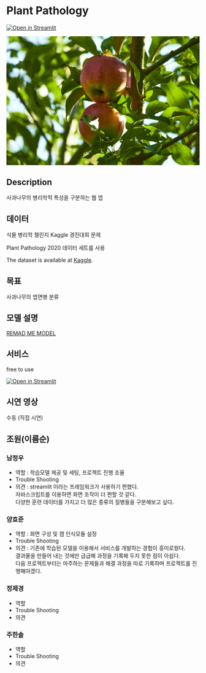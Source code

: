 # Plant Pathology
[![Open in Streamlit](https://static.streamlit.io/badges/streamlit_badge_black_white.svg)](https://share.streamlit.io/)

![appletree](./img/apple-tree-g4dc5161e2_1280.jpg)

## Description
사과나무의 병리학적 특성을 구분하는 웹 앱

## 데이터
식물 병리학 챌린지 Kaggle 경진대회 문제

Plant Pathology 2020 데이터 세트를 사용

The dataset is available at [Kaggle](https://www.kaggle.com/competitions/plant-pathology-2020-fgvc7).

## 목표
사과나무의 엽면병 분류

## 모델 설명
[REMAD ME MODEL](https://github.com/luxetverit/miniproject4/blob/main/README_model.md)

## 서비스
free to use

[![Open in Streamlit](https://static.streamlit.io/badges/streamlit_badge_black_white.svg)](https://luxetverit-miniproject4-1--main-yvubrb.streamlit.app/)

## 시연 영상
수동 (직접 시연)

## 조원(이름순)
### 남정우
 - 역할 : 학습모델 제공 및 세팅, 프로젝트 진행 조율
 - Trouble Shooting
 - 의견 : 
    streamlit 이라는 프레임워크가 사용하기 편했다.  
    자바스크립트를 이용하면 화면 조작이 더 편할 것 같다.  
    다양한 훈련 데이터를 가지고 더 많은 종류의 질병들을 구분해보고 싶다.

### 양효준
 - 역할 : 화면 구성 및 캠 인식모듈 설정
 - Trouble Shooting
 - 의견 : 
    기존에 학습된 모델을 이용해서 서비스를 개발하는 경험이 흥미로웠다.  
    결과물을 만들어 내는 것에만 급급해 과정을 기록해 두지 못한 점이 아쉽다.   
    다음 프로젝트부터는 마주하는 문제들과 해결 과정을 따로 기록하며 프로젝트를 진행해야겠다.
     

### 정제경
 - 역할
 - Trouble Shooting
 - 의견

### 주한솔
 - 역할
 - Trouble Shooting
 - 의견

